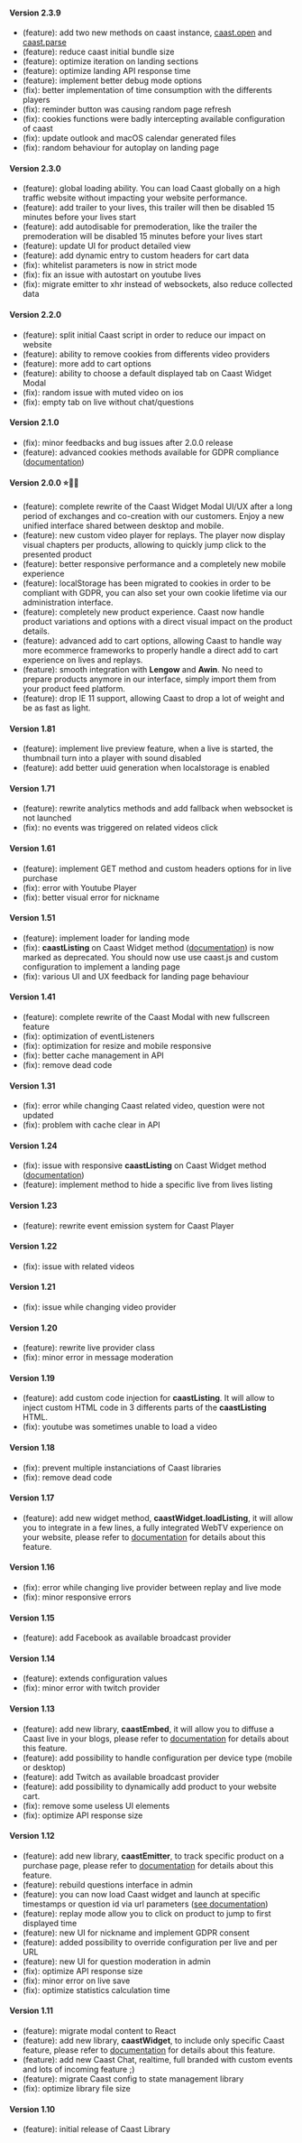 #### Version 2.3.9

- (feature): add two new methods on caast instance, [caast.open](/library/methods?id=open) and [caast.parse](/library/methods?id=parse)
- (feature): reduce caast initial bundle size
- (feature): optimize iteration on landing sections
- (feature): optimize landing API response time
- (feature): implement better debug mode options
- (fix): better implementation of time consumption with the differents players
- (fix): reminder button was causing random page refresh
- (fix): cookies functions were badly intercepting available configuration of caast
- (fix): update outlook and macOS calendar generated files
- (fix): random behaviour for autoplay on landing page

#### Version 2.3.0

- (feature): global loading ability. You can load Caast globally on a high traffic website without impacting your website performance.
- (feature): add trailer to your lives, this trailer will then be disabled 15 minutes before your lives start
- (feature): add autodisable for premoderation, like the trailer the premoderation will be disabled 15 minutes before your lives start
- (feature): update UI for product detailed view
- (feature): add dynamic entry to custom headers for cart data
- (fix): whitelist parameters is now in strict mode
- (fix): fix an issue with autostart on youtube lives
- (fix): migrate emitter to xhr instead of websockets, also reduce collected data

#### Version 2.2.0

- (feature): split initial Caast script in order to reduce our impact on website
- (feature): ability to remove cookies from differents video providers
- (feature): more add to cart options
- (feature): ability to choose a default displayed tab on Caast Widget Modal
- (fix): random issue with muted video on ios
- (fix): empty tab on live without chat/questions

#### Version 2.1.0

- (fix): minor feedbacks and bug issues after 2.0.0 release
- (feature): advanced cookies methods available for GDPR compliance ([documentation](/advanced/cookies.md))

#### Version 2.0.0 ⭐️🍾🎉

- (feature): complete rewrite of the Caast Widget Modal UI/UX after a long period of exchanges and co-creation with our customers. Enjoy a new unified interface shared between desktop and mobile.
- (feature): new custom video player for replays. The player now display visual chapters per products, allowing to quickly jump click to the presented product
- (feature): better responsive performance and a completely new mobile experience
- (feature): localStorage has been migrated to cookies in order to be compliant with GDPR, you can also set your own cookie lifetime via our administration interface.
- (feature): completely new product experience. Caast now handle product variations and options with a direct visual impact on the product details.
- (feature): advanced add to cart options, allowing Caast to handle way more ecommerce frameworks to properly handle a direct add to cart experience on lives and replays.
- (feature): smooth integration with **Lengow** and **Awin**. No need to prepare products anymore in our interface, simply import them from your product feed platform.
- (feature): drop IE 11 support, allowing Caast to drop a lot of weight and be as fast as light.

#### Version 1.81

- (feature): implement live preview feature, when a live is started, the thumbnail turn into a player with sound disabled
- (feature): add better uuid generation when localstorage is enabled

#### Version 1.71

- (feature): rewrite analytics methods and add fallback when websocket is not launched
- (fix): no events was triggered on related videos click

#### Version 1.61

- (feature): implement GET method and custom headers options for in live purchase
- (fix): error with Youtube Player
- (fix): better visual error for nickname

#### Version 1.51

- (feature): implement loader for landing mode
- (fix): **caastListing** on Caast Widget method ([documentation](/widgets/methods.md?id=loadlisting)) is now marked as deprecated. You should now use use caast.js and custom configuration to implement a landing page
- (fix): various UI and UX feedback for landing page behaviour

#### Version 1.41

- (feature): complete rewrite of the Caast Modal with new fullscreen feature
- (fix): optimization of eventListeners
- (fix): optimization for resize and mobile responsive
- (fix): better cache management in API
- (fix): remove dead code

#### Version 1.31

- (fix): error while changing Caast related video, question were not updated
- (fix): problem with cache clear in API

#### Version 1.24

- (fix): issue with responsive **caastListing** on Caast Widget method ([documentation](/widgets/methods.md?id=loadlisting))
- (feature): implement method to hide a specific live from lives listing

#### Version 1.23

- (feature): rewrite event emission system for Caast Player

#### Version 1.22

- (fix): issue with related videos

#### Version 1.21

- (fix): issue while changing video provider

#### Version 1.20

- (feature): rewrite live provider class
- (fix): minor error in message moderation

#### Version 1.19

- (feature): add custom code injection for **caastListing**. It will allow to inject custom HTML code in 3 differents parts of the **caastListing** HTML.
- (fix): youtube was sometimes unable to load a video

#### Version 1.18

- (fix): prevent multiple instanciations of Caast libraries
- (fix): remove dead code

#### Version 1.17

- (feature): add new widget method, **caastWidget.loadListing**, it will allow you to integrate in a few lines, a fully integrated WebTV experience on your website, please refer to [documentation](/widgets/methods.md?id=loadlisting) for details about this feature.

#### Version 1.16

- (fix): error while changing live provider between replay and live mode
- (fix): minor responsive errors

#### Version 1.15

- (feature): add Facebook as available broadcast provider

#### Version 1.14

- (feature): extends configuration values
- (fix): minor error with twitch provider

#### Version 1.13

- (feature): add new library, **caastEmbed**, it will allow you to diffuse a Caast live in your blogs, please refer to [documentation](/embed/README.md) for details about this feature.
- (feature): add possibility to handle configuration per device type (mobile or desktop)
- (feature): add Twitch as available broadcast provider
- (feature): add possibility to dynamically add product to your website cart.
- (fix): remove some useless UI elements
- (fix): optimize API response size

#### Version 1.12

- (feature): add new library, **caastEmitter**, to track specific product on a purchase page, please refer to [documentation](/emitter/README.md) for details about this feature.
- (feature): rebuild questions interface in admin
- (feature): you can now load Caast widget and launch at specific timestamps or question id via url parameters ([see documentation](/configuration/README.md#trigger-library-with-url-hash))
- (feature): replay mode allow you to click on product to jump to first displayed time
- (feature): new UI for nickname and implement GDPR consent
- (feature): added possibility to override configuration per live and per URL
- (feature): new UI for question moderation in admin
- (fix): optimize API response size
- (fix): minor error on live save
- (fix): optimize statistics calculation time

#### Version 1.11

- (feature): migrate modal content to React
- (feature): add new library, **caastWidget**, to include only specific Caast feature, please refer to [documentation](/widgets/README.md) for details about this feature.
- (feature): add new Caast Chat, realtime, full branded with custom events and lots of incoming feature ;)
- (feature): migrate Caast config to state management library
- (fix): optimize library file size

#### Version 1.10

- (feature): initial release of Caast Library
